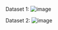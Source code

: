 Dataset 1:
![image](https://github.com/user-attachments/assets/cc3c8d7d-edbe-4df2-9983-13819c06914f)

Dataset 2:
![image](https://github.com/user-attachments/assets/438326df-5189-495c-b911-02dd310351c8)
